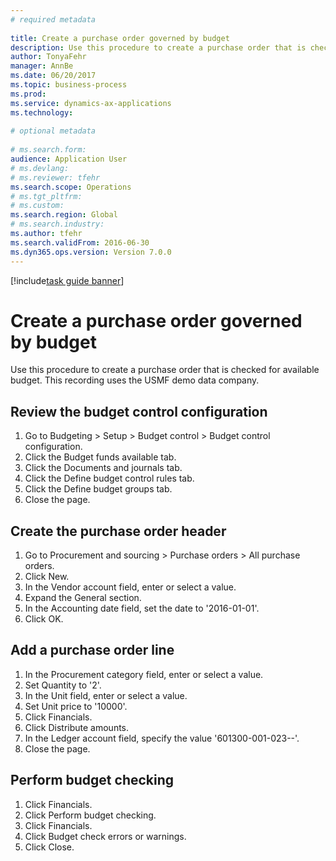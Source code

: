 ```yaml
--- 
# required metadata 
 
title: Create a purchase order governed by budget
description: Use this procedure to create a purchase order that is checked for available budget. 
author: TonyaFehr 
manager: AnnBe 
ms.date: 06/20/2017
ms.topic: business-process 
ms.prod:  
ms.service: dynamics-ax-applications 
ms.technology:  
 
# optional metadata 
 
# ms.search.form:   
audience: Application User 
# ms.devlang:  
# ms.reviewer: tfehr 
ms.search.scope: Operations 
# ms.tgt_pltfrm:  
# ms.custom:  
ms.search.region: Global
# ms.search.industry: 
ms.author: tfehr 
ms.search.validFrom: 2016-06-30 
ms.dyn365.ops.version: Version 7.0.0 
---
```


[!include[task guide banner](.../includes/task-guide-banner.md)]

# Create a purchase order governed by budget

Use this procedure to create a purchase order that is checked for available budget. This recording uses the USMF demo data company.


## Review the budget control configuration
1. Go to Budgeting > Setup > Budget control > Budget control configuration.
2. Click the Budget funds available tab.
3. Click the Documents and journals tab.
4. Click the Define budget control rules tab.
5. Click the Define budget groups tab.
6. Close the page.

## Create the purchase order header
1. Go to Procurement and sourcing > Purchase orders > All purchase orders.
2. Click New.
3. In the Vendor account field, enter or select a value.
4. Expand the General section.
5. In the Accounting date field, set the date to '2016-01-01'.
6. Click OK.

## Add a purchase order line
1. In the Procurement category field, enter or select a value.
2. Set Quantity to '2'.
3. In the Unit field, enter or select a value.
4. Set Unit price to '10000'.
5. Click Financials.
6. Click Distribute amounts.
7. In the Ledger account field, specify the value '601300-001-023--'.
8. Close the page.

## Perform budget checking
1. Click Financials.
2. Click Perform budget checking.
3. Click Financials.
4. Click Budget check errors or warnings.
5. Click Close.

